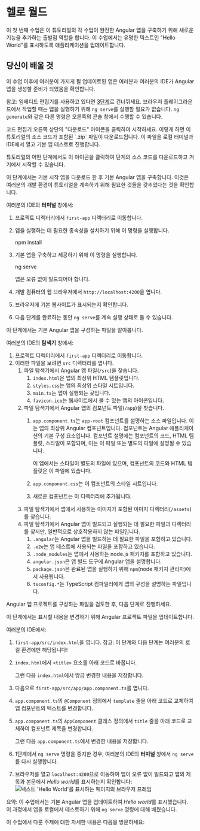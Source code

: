 # 헬로 월드

이 첫 번째 수업은 이 튜토리얼의 각 수업이 완전한 Angular 앱을 구축하기 위해 새로운 기능을 추가하는 출발점 역할을 합니다. 이 수업에서는 유명한 텍스트인 "Hello World"를 표시하도록 애플리케이션을 업데이트합니다.

<docs-video src="https://www.youtube.com/embed/UnOwDuliqZA?si=uML-cDRbrxmYdD_9"/>

## 당신이 배울 것

이 수업 이후에 여러분이 가지게 될 업데이트된 앱은 여러분과 여러분의 IDE가 Angular 앱을 생성할 준비가 되었음을 확인합니다.

참고: 임베디드 편집기를 사용하고 있다면 [3단계](#create-%60hello-world%60)로 건너뛰세요.
브라우저 플레이그라운드에서 작업할 때는 앱을 실행하기 위해 `ng serve`를 실행할 필요가 없습니다. `ng generate`와 같은 다른 명령은 오른쪽의 콘솔 창에서 수행할 수 있습니다.

<docs-workflow>

<docs-step title="기본 앱 다운로드">
코드 편집기 오른쪽 상단의 "다운로드" 아이콘을 클릭하여 시작하세요. 이렇게 하면 이 튜토리얼의 소스 코드가 포함된 `.zip` 파일이 다운로드됩니다. 이 파일을 로컬 터미널과 IDE에서 열고 기본 앱 테스트로 진행합니다.

튜토리얼의 어떤 단계에서도 이 아이콘을 클릭하여 단계의 소스 코드를 다운로드하고 거기에서 시작할 수 있습니다.
</docs-step>

<docs-step title="기본 앱 테스트">
이 단계에서는 기본 시작 앱을 다운로드 한 후 기본 Angular 앱을 구축합니다.
이것은 여러분의 개발 환경이 튜토리얼을 계속하기 위해 필요한 것들을 갖추었다는 것을 확인합니다.

여러분의 IDE의 **터미널** 창에서:

1. 프로젝트 디렉터리에서 `first-app` 디렉터리로 이동합니다.
1. 앱을 실행하는 데 필요한 종속성을 설치하기 위해 이 명령을 실행합니다.

    <docs-code language="shell">
    npm install
    </docs-code>

1. 기본 앱을 구축하고 제공하기 위해 이 명령을 실행합니다.

    <docs-code language="shell">
    ng serve
    </docs-code>

    앱은 오류 없이 빌드되어야 합니다.

1. 개발 컴퓨터의 웹 브라우저에서 `http://localhost:4200`을 엽니다.
1. 브라우저에 기본 웹사이트가 표시되는지 확인합니다.
1. 다음 단계를 완료하는 동안 `ng serve`를 계속 실행 상태로 둘 수 있습니다.
</docs-step>

<docs-step title="프로젝트의 파일 검토">
이 단계에서는 기본 Angular 앱을 구성하는 파일을 알아봅니다.

여러분의 IDE의 **탐색기** 창에서:

1. 프로젝트 디렉터리에서 `first-app` 디렉터리로 이동합니다.
1. 이러한 파일을 보려면 `src` 디렉터리를 엽니다.
    1. 파일 탐색기에서 Angular 앱 파일(`/src`)을 찾습니다.
        1. `index.html`은 앱의 최상위 HTML 템플릿입니다.
        1. `styles.css`는 앱의 최상위 스타일 시트입니다.
        1. `main.ts`는 앱이 실행되는 곳입니다.
        1. `favicon.ico`는 웹사이트에서 볼 수 있는 앱의 아이콘입니다.
    1. 파일 탐색기에서 Angular 앱의 컴포넌트 파일(`/app`)을 찾습니다.
        1. `app.component.ts`는 `app-root` 컴포넌트를 설명하는 소스 파일입니다.
            이는 앱의 최상위 Angular 컴포넌트입니다. 컴포넌트는 Angular 애플리케이션의 기본 구성 요소입니다.
            컴포넌트 설명에는 컴포넌트의 코드, HTML 템플릿, 스타일이 포함되며, 이는 이 파일 또는 별도의 파일에 설명될 수 있습니다.

            이 앱에서는 스타일이 별도의 파일에 있으며, 컴포넌트의 코드와 HTML 템플릿은 이 파일에 있습니다.
        1. `app.component.css`는 이 컴포넌트의 스타일 시트입니다.
        1. 새로운 컴포넌트는 이 디렉터리에 추가됩니다.
    1. 파일 탐색기에서 앱에서 사용하는 이미지가 포함된 이미지 디렉터리(`/assets`)를 찾습니다.
    1. 파일 탐색기에서 Angular 앱이 빌드되고 실행되는 데 필요한 파일과 디렉터리를 찾지만, 일반적으로 상호작용하지 않는 파일입니다.
        1. `.angular`는 Angular 앱을 빌드하는 데 필요한 파일을 포함하고 있습니다.
        1. `.e2e`는 앱 테스트에 사용되는 파일을 포함하고 있습니다.
        1. `.node_modules`는 앱에서 사용하는 node.js 패키지를 포함하고 있습니다.
        1. `angular.json`은 앱 빌드 도구에 Angular 앱을 설명합니다.
        1. `package.json`은 완료된 앱을 실행하기 위해 `npm`(node 패키지 관리자)에서 사용됩니다.
        1. `tsconfig.*`는 TypeScript 컴파일러에게 앱의 구성을 설명하는 파일입니다.

Angular 앱 프로젝트를 구성하는 파일을 검토한 후, 다음 단계로 진행하세요.
</docs-step>

<docs-step title="`Hello World` 만들기">
이 단계에서는 표시할 내용을 변경하기 위해 Angular 프로젝트 파일을 업데이트합니다.

여러분의 IDE에서:

1. `first-app/src/index.html`을 엽니다.
    참고: 이 단계와 다음 단계는 여러분의 로컬 환경에만 해당됩니다!

1. `index.html`에서 `<title>` 요소를 아래 코드로 바꿉니다.

    <docs-code header="src/index.html에서 교체" path="adev/src/content/tutorials/first-app/steps/02-HomeComponent/src/index.html" visibleLines="[5]"/>

    그런 다음 `index.html`에서 방금 변경한 내용을 저장합니다.

1. 다음으로 `first-app/src/app/app.component.ts`를 엽니다.
1. `app.component.ts`의 `@Component` 정의에서 `template` 줄을 아래 코드로 교체하여 앱 컴포넌트의 텍스트를 변경합니다.

    <docs-code header="src/app/app.component.ts에서 교체" path="adev/src/content/tutorials/first-app/steps/02-HomeComponent/src/app/app.component.ts" visibleLines="[7,9]"/>

1. `app.component.ts`의 `AppComponent` 클래스 정의에서 `title` 줄을 아래 코드로 교체하여 컴포넌트 제목을 변경합니다.

    <docs-code header="src/app/app.component.ts에서 교체" path="adev/src/content/tutorials/first-app/steps/02-HomeComponent/src/app/app.component.ts" visibleLines="[12,14]"/>

    그런 다음 `app.component.ts`에서 변경한 내용을 저장합니다.

1. 1단계에서 `ng serve` 명령을 중지한 경우, 여러분의 IDE의 **터미널** 창에서 `ng serve`를 다시 실행합니다.
1. 브라우저를 열고 `localhost:4200`으로 이동하여 앱이 오류 없이 빌드되고 앱의 제목과 본문에서 *Hello world*를 표시하는지 확인합니다:
    <img alt="텍스트 'Hello World'를 표시하는 페이지의 브라우저 프레임" src="assets/images/tutorials/first-app/homes-app-lesson-01-browser.png">
</docs-step>

</docs-workflow>

요약: 이 수업에서는 기본 Angular 앱을 업데이트하여 *Hello world*를 표시했습니다.
이 과정에서 앱을 로컬에서 테스트하기 위해 `ng serve` 명령에 대해 배웠습니다.

이 수업에서 다룬 주제에 대한 자세한 내용은 다음을 방문하세요:

<docs-pill-row>
  <docs-pill href="guide/components" title="Angular 컴포넌트"/>
  <docs-pill href="tools/cli" title="Angular CLI로 애플리케이션 만들기"/>
</docs-pill-row>